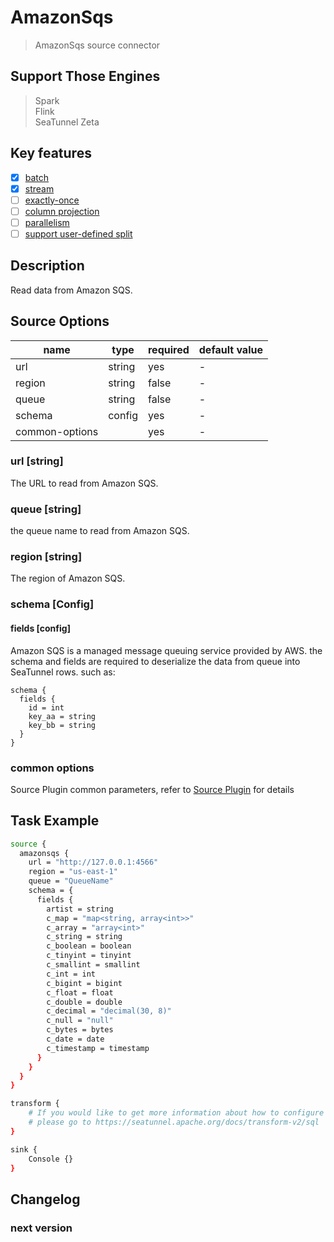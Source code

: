 # AmazonSqs

> AmazonSqs source connector

## Support Those Engines

> Spark<br/>
> Flink<br/>
> SeaTunnel Zeta<br/>

## Key features

- [x] [batch](../../concept/connector-v2-features.md)
- [x] [stream](../../concept/connector-v2-features.md)
- [ ] [exactly-once](../../concept/connector-v2-features.md)
- [ ] [column projection](../../concept/connector-v2-features.md)
- [ ] [parallelism](../../concept/connector-v2-features.md)
- [ ] [support user-defined split](../../concept/connector-v2-features.md)

## Description

Read data from Amazon SQS.

## Source Options

|      name      |  type  | required | default value |
|----------------|--------|----------|---------------|
| url            | string | yes      | -             |
| region         | string | false    | -             |
| queue          | string | false    | -             |
| schema         | config | yes      | -             |
| common-options |        | yes      | -             |

### url [string]

The URL to read from Amazon SQS.

### queue [string]

the queue name to read from Amazon SQS.

### region [string]

The region of Amazon SQS.

### schema [Config]

#### fields [config]

Amazon SQS is a managed message queuing service provided by AWS. the schema and fields are required to deserialize the data from
queue into SeaTunnel rows.
such as:

```
schema {
  fields {
    id = int
    key_aa = string
    key_bb = string
  }
}
```

### common options

Source Plugin common parameters, refer to [Source Plugin](common-options.md) for details

## Task Example

```bash
source {
  amazonsqs {
    url = "http://127.0.0.1:4566"
    region = "us-east-1"
    queue = "QueueName"
    schema = {
      fields {
        artist = string
        c_map = "map<string, array<int>>"
        c_array = "array<int>"
        c_string = string
        c_boolean = boolean
        c_tinyint = tinyint
        c_smallint = smallint
        c_int = int
        c_bigint = bigint
        c_float = float
        c_double = double
        c_decimal = "decimal(30, 8)"
        c_null = "null"
        c_bytes = bytes
        c_date = date
        c_timestamp = timestamp
      }
    }
  }
}

transform {
    # If you would like to get more information about how to configure seatunnel and see full list of transform plugins,
    # please go to https://seatunnel.apache.org/docs/transform-v2/sql
}

sink {
    Console {}
}
```

## Changelog

### next version

